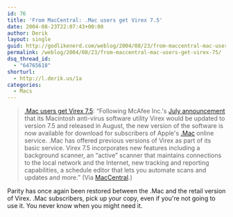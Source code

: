 ```yaml
---
id: 76
title: 'From MacCentral: .Mac users get Virex 7.5'
date: 2004-08-23T22:07:43+00:00
author: Derik
layout: single
guid: http://godlikenerd.com/weblog/2004/08/23/from-maccentral-mac-users-get-virex-75/
permalink: /weblog/2004/08/23/from-maccentral-mac-users-get-virex-75/
dsq_thread_id:
  - "64765618"
shorturl:
  - http://l.derik.us/1a
categories:
  - Macs
---
```

> [.Mac users get Virex 7.5](http://maccentral.macworld.com/news/2004/08/23/virex/?lsrc=mcrss-0804): &#8220;Following McAfee Inc.'s [July announcement](http://maccentral.macworld.com/news/2004/07/19/virex/) that its Macintosh anti-virus software utility Virex would be updated to version 7.5 and released in August, the new version of the software is now available for download for subscribers of Apple's [.Mac](http://www.mac.com) online service. .Mac has offered previous versions of Virex as part of its basic service. Virex 7.5 incorporates new features including a background scanner, an &#8220;active&#8221; scanner that maintains connections to the local network and the Internet, new tracking and reporting capabilities, a schedule editor that lets you automate scans and updates and more.&#8221;
(Via [MacCentral](http://maccentral.macworld.com/).)

Parity has once again been restored between the .Mac and the retail version of Virex. .Mac subscribers, pick up your copy, even if you're not going to use it. You never know when you might need it.